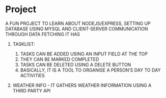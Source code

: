 # Project
A FUN PROJECT TO LEARN ABOUT NODEJS/EXPRESS, SETTING UP DATABASE USING MYSQL AND CLIENT-SERVER COMMUNICATION THROUGH DATA FETCHING
IT HAS
1. TASKLIST:
    1. TASKS CAN BE ADDED USING AN INPUT FIELD AT THE TOP
    2. THEY CAN BE MARKED COMPLETED 
    3. TASKS CAN BE DELETED USING A DELETE BUTTON
    4. BASICALLY, IT IS A TOOL TO ORGANISE A PERSON’S DAY TO DAY ACTIVITIES

2. WEATHER INFO - IT GATHERS WEATHER INFORMATION USING A THIRD PARTY API
